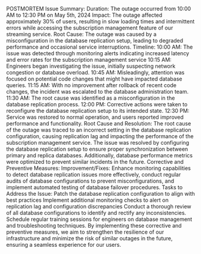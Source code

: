 POSTMORTEM
Issue Summary:
Duration: The outage occurred from 10:00 AM to 12:30 PM on May 5th, 2024
Impact: The outage affected approximately 30% of users, resulting in slow loading times and intermittent errors while accessing the subscription management feature of our streaming service.
Root Cause: The outage was caused by a misconfiguration in the database replication setup, leading to degraded performance and occasional service interruptions.
Timeline:
10:00 AM: The issue was detected through monitoring alerts indicating increased latency and error rates for the subscription management service
10:15 AM:  Engineers began investigating the issue, initially suspecting network congestion or database overload.
10:45 AM: Misleadingly, attention was focused on potential code changes that might have impacted database queries.
11:15 AM: With no improvement after rollback of recent code changes, the incident was escalated to the database administration team.
11:30 AM: The root cause was identified as a misconfiguration in the database replication process.
12:00 PM: Corrective actions were taken to reconfigure the database replication setup to its intended state.
12:30 PM: Service was restored to normal operation, and users reported improved performance and functionality.
Root Cause and Resolution:
The root cause of the outage was traced to an incorrect setting in the database replication configuration, causing replication lag and impacting the performance of the subscription management service. The issue was resolved by configuring the database replication setup to ensure proper synchronization between primary and replica databases. Additionally, database performance metrics were optimized to prevent similar incidents in the future.
Corrective and Preventive Measures:
Improvement/Fixes: Enhance monitoring capabilities to detect database replication issues more effectively, conduct regular audits of database configurations to prevent misconfigurations, and implement automated testing of database failover procedures.
Tasks to Address the Issue:
Patch the database replication configuration to align with best practices
Implement additional monitoring checks to alert on replication lag and configuration discrepancies
Conduct a thorough review of all database configurations to identify and rectify any inconsistencies.
Schedule regular training sessions for engineers on database management and troubleshooting techniques.
By implementing these corrective and preventive measures, we aim to strengthen the resilience of our infrastructure and minimize the risk of similar outages in the future, ensuring a seamless experience for our users.
